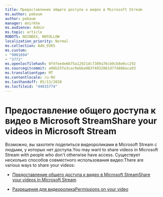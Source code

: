 ```yaml
---
title: Предоставление общего доступа к видео в Microsoft Stream
ms.author: pebaum
author: pebaum
manager: mnirkhe
ms.audience: Admin
ms.topic: article
ROBOTS: NOINDEX, NOFOLLOW
localization_priority: Normal
ms.collection: Adm_O365
ms.custom:
- "9001694"
- "3772"
ms.openlocfilehash: 0fdfee4e6675a12921dc7309a76cb9cb8e0cc292
ms.sourcegitcommit: a98b25fa3cac9ebba983f4932881d774880aca93
ms.translationtype: MT
ms.contentlocale: ru-RU
ms.lasthandoff: 05/13/2020
ms.locfileid: "44015774"
---
```

# <a name="share-your-videos-in-microsoft-stream"></a><span data-ttu-id="61adf-102">Предоставление общего доступа к видео в Microsoft Stream</span><span class="sxs-lookup"><span data-stu-id="61adf-102">Share your videos in Microsoft Stream</span></span>

<span data-ttu-id="61adf-103">Возможно, вы захотите поделиться видеороликами в Microsoft Stream с людьми, у которых нет доступа.</span><span class="sxs-lookup"><span data-stu-id="61adf-103">You may want to share videos in Microsoft Stream with people who don't otherwise have access.</span></span> <span data-ttu-id="61adf-104">Существует несколько способов совместного использования видео:</span><span class="sxs-lookup"><span data-stu-id="61adf-104">There are various ways to share your videos:</span></span>

- [<span data-ttu-id="61adf-105">Предоставление общего доступа к видео в Microsoft Stream</span><span class="sxs-lookup"><span data-stu-id="61adf-105">Share your videos in Microsoft Stream</span></span>](https://docs.microsoft.com/stream/portal-share-video)

- [<span data-ttu-id="61adf-106">Разрешения для видеоролика</span><span class="sxs-lookup"><span data-stu-id="61adf-106">Permissions on your video</span></span>](https://docs.microsoft.com/stream/portal-share-video#permissions-on-your-video)
